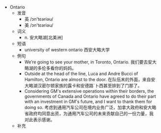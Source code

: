 - Ontario
  - 发音
    - 英 /ɔn'tεəriəu/
    - 美 /ɔn'tεəriəu/
  - 词义
    - n. 安大略湖[北美洲]
  - 短语
    - university of western ontario 西安大略大学
  - 例句
    - We’re going to see your mother, in Toronto, Ontario. 我们要去安大略湖的多伦多看你的妈妈。
    - Outside at the head of the line, Luca and Andre Bucci of Hamilton, Ontario are almost to the door. 在队伍末的外面，来自安大略湖汉密尔顿家族的露卡和安德路`卜西甚至排到了门那了。
    - Considering GM's extensive operations within their borders, the governments of Canada and Ontario have agreed to do their part with an investment in GM's future, and I want to thank them for doing so. 考虑到通用汽车公司在境内业务广泛，加拿大政府和安大略省政府均同意出资，为通用汽车公司的未来贡献自己的一份力量，我对此表示感谢。
  - 补充